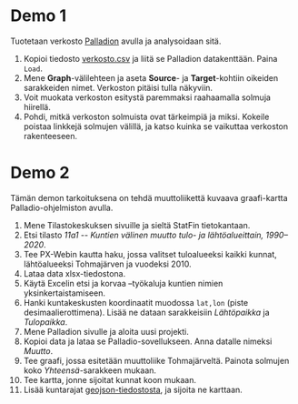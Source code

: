 # Demo 1

Tuotetaan verkosto [Palladion](https://hdlab.stanford.edu/palladio/) avulla ja analysoidaan sitä.

1. Kopioi tiedosto [verkosto.csv](../data/verkosto.csv) ja liitä se Palladion datakenttään. Paina `Load`. 
2. Mene **Graph**-välilehteen ja aseta **Source**- ja **Target**-kohtiin oikeiden sarakkeiden nimet. 
Verkoston pitäisi tulla näkyviin. 
3. Voit muokata verkoston esitystä paremmaksi raahaamalla solmuja hiirellä. 
4. Pohdi, mitkä verkoston solmuista ovat tärkeimpiä ja miksi. 
Kokeile poistaa linkkejä solmujen välillä, ja katso kuinka se vaikuttaa verkoston rakenteeseen.

# Demo 2

Tämän demon tarkoituksena on tehdä muuttoliikettä kuvaava graafi-kartta Palladio-ohjelmiston avulla. 

1. Mene Tilastokeskuksen sivuille ja sieltä StatFin tietokantaan. 
2. Etsi tilasto _11a1 -- Kuntien välinen muutto tulo- ja lähtöalueittain, 1990–2020_. 
3. Tee PX-Webin kautta haku, jossa valitset tuloalueeksi kaikki kunnat, lähtöalueeksi Tohmajärven ja vuodeksi 2010. 
4. Lataa data xlsx-tiedostona. 
5. Käytä Excelin etsi ja korvaa –työkaluja kuntien nimien yksinkertaistamiseen. 
6. Hanki kuntakeskusten koordinaatit muodossa `lat,lon` (piste desimaalierottimena). 
Lisää ne dataan sarakkeisiin _Lähtöpaikka_ ja _Tulopaikka_. 
7. Mene Palladion sivulle ja aloita uusi projekti. 
8. Kopioi data ja lataa se Palladio-sovellukseen. Anna datalle nimeksi *Muutto*. 
9. Tee graafi, jossa esitetään muuttoliike Tohmajärveltä. Painota solmujen koko *Yhteensä*-sarakkeen mukaan. 
10. Tee kartta, jonne sijoitat kunnat koon mukaan. 
11. Lisää kuntarajat [geojson-tiedostosta](../data/kunnat.geojson), ja sijoita ne karttaan.
